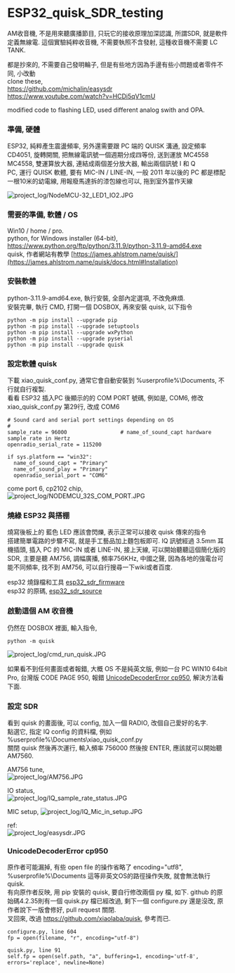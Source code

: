 # ESP32_quisk_SDR_testing
AM收音機, 不是用來聽廣播節目, 只玩它的接收原理加深認識, 所謂SDR, 就是軟件定義無線電. 這個實驗純粹收音機, 不需要執照不含發射, 這種收音機不需要 LC TANK.   

都是抄來的, 不需要自己發明輪子, 但是有些地方因為手邊有些小問題或者零件不同, 小改動  
clone these,  
https://github.com/michalin/easysdr  
https://www.youtube.com/watch?v=HCDi5qV1cmU  

modified code to flashing LED, used different analog swith and OPA.  


### 準備, 硬體
ESP32, 純粹產生震盪頻率, 另外還需要跟 PC 端的 QUISK 溝通, 設定頻率  
CD4051, 旋轉開關, 把無線電訊號一個週期分成四等份, 送到運放 MC4558   
MC4558, 雙運算放大器, 連結成兩個差分放大器, 輸出兩個訊號 I 和 Q  
PC, 運行 QUISK 軟體, 要有 MIC-IN / LINE-IN, 一般 2011 年以後的 PC 都是標配  
一根10米的幼電線, 用報廢馬達拆的漆包線也可以, 拖到室外當作天線

![project_log/NodeMCU-32_LED1_IO2.JPG](project_log/NodeMCU-32_LED1_IO2.JPG)  

### 需要的準備, 軟體 / OS
Win10 / home / pro.  
python, for Windows installer (64-bit), https://www.python.org/ftp/python/3.11.9/python-3.11.9-amd64.exe  
quisk, 作者網站有教學 [https://james.ahlstrom.name/quisk/](https://james.ahlstrom.name/quisk/docs.html#Installation)  

### 安裝軟體
python-3.11.9-amd64.exe, 執行安裝, 全部內定選項, 不改免麻煩.  
安裝完畢, 執行 CMD, 打開一個 DOSBOX, 再來安裝 quisk, 以下指令
```
python -m pip install --upgrade pip
python -m pip install --upgrade setuptools
python -m pip install --upgrade wxPython
python -m pip install --upgrade pyserial
python -m pip install --upgrade quisk 
```


### 設定軟體 quisk
下載 xiao_quisk_conf.py, 通常它會自動安裝到 %userprofile%\Documents, 不行就自行複製.  
看看 ESP32 插入PC 後顯示的的 COM PORT 號碼, 例如是, COM6, 修改 xiao_quisk_conf.py 第29行, 改成 COM6
```
# Sound card and serial port settings depending on OS
#
sample_rate = 96000					# name_of_sound_capt hardware sample rate in Hertz
openradio_serial_rate = 115200

if sys.platform == "win32":
  name_of_sound_capt = "Primary"
  name_of_sound_play = "Primary"
  openradio_serial_port = "COM6"
```


come port 6, cp2102 chip,  
![project_log/NODEMCU_32S_COM_PORT.JPG](project_log/NODEMCU_32S_COM_PORT.JPG) 


### 燒綠 ESP32 與搭棚
燒寫後板上的 藍色 LED 應該會閃爍, 表示正常可以接收 quisk 傳來的指令  
搭建簡單電路的步驟不寫, 就是手工藝品加上麵包板即可. IQ 訊號經過 3.5mm 耳機插頭, 插入 PC 的 MIC-IN 或者 LINE-IN, 接上天線, 可以開始聽聽這個簡化版的 SDR, 主要是聽 AM756, 調幅廣播, 頻率756KHz, 中國之聲, 因為各地的強電台可能不同頻率, 找不到 AM756, 可以自行搜尋一下wiki或者百度.  

esp32 燒錄檔和工具 [esp32_sdr_firmware](esp32_sdr_firmware)  
esp32 的原碼,  [esp32_sdr_source](esp32_sdr_source)  

### 啟動這個 AM 收音機
仍然在 DOSBOX 裡面, 輸入指令, 
```
python -m quisk
```

![project_log/cmd_run_quisk.JPG](project_log/cmd_run_quisk.JPG)  



如果看不到任何畫面或者報錯, 大概 OS 不是純英文版, 例如一台 PC WIN10 64bit Pro, 台灣版 CODE PAGE 950, 報錯 [UnicodeDecoderError cp950](#unicodedecodererror-cp950), 解決方法看下面.  

### 設定 SDR
看到 quisk 的畫面後, 可以 config, 加入一個 RADIO, 改個自己愛好的名字.  
點選它, 指定 IQ config 的資料檔, 例如 %userprofile%\Documents\xiao_quisk_conf.py  
關閉 quisk 然後再次運行, 輸入頻率 756000 然後按 ENTER, 應該就可以開始聽 AM7560.  

AM756 tune,  
![project_log/AM756.JPG](project_log/AM756.JPG)  

IO status,  
![project_log/IQ_sample_rate_status.JPG](project_log/IQ_sample_rate_status.JPG)  

MIC setup, 
![project_log/IQ_Mic_in_setup.JPG](project_log/IQ_Mic_in_setup.JPG)  

ref:   
![project_log/easysdr.JPG](project_log/easysdr.JPG)  

### UnicodeDecoderError cp950
原作者可能漏掉, 有些 open file 的操作省略了 encoding="utf8", %userprofile%\Documents 這等非英文OS的路徑操作失敗, 就會無法執行 quisk.  
有向原作者反映, 用 pip 安裝的 quisk, 要自行修改兩個 py 檔, 如下.
github 的原始碼4.2.35則有一個 quisk.py 檔已經改過, 剩下一個 configure.py 還是沒改, 原作者說下一版會修好, pull request 關閉.  
叉回來, 改過 https://github.com/xiaolaba/quisk, 參考而已.  

```
configure.py, line 604
fp = open(filename, "r", encoding="utf-8")

quisk.py, line 91
self.fp = open(self.path, "a", buffering=1, encoding='utf-8', errors='replace', newline=None)
```


###
